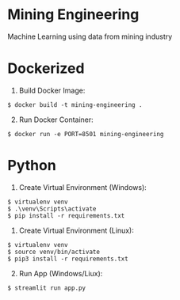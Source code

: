 # Mining Engineering
Machine Learning using data from mining industry

# Dockerized

1. Build Docker Image:
```
$ docker build -t mining-engineering .
```
2. Run Docker Container:
```
$ docker run -e PORT=8501 mining-engineering
```

# Python

1. Create Virtual Environment (Windows):
```
$ virtualenv venv
$ .\venv\Scripts\activate
$ pip install -r requirements.txt
```
1. Create Virtual Environment (Linux):
```
$ virtualenv venv
$ source venv/bin/activate
$ pip3 install -r requirements.txt
```
2. Run App (Windows/Liux):
```
$ streamlit run app.py
```
